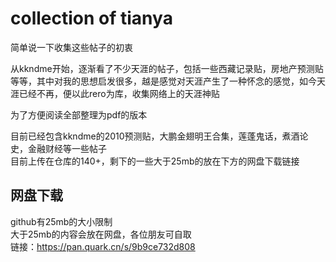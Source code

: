 # collection of tianya  
简单说一下收集这些帖子的初衷    

从kkndme开始，逐渐看了不少天涯的帖子，包括一些西藏记录贴，房地产预测贴等等，其中对我的思想启发很多，越是感觉对天涯产生了一种怀念的感觉，如今天涯已经不再，便以此rero为库，收集网络上的天涯神贴  

为了方便阅读全部整理为pdf的版本  

目前已经包含kkndme的2010预测贴，大鹏金翅明王合集，莲蓬鬼话，煮酒论史，金融财经等一些帖子  
目前上传在仓库的140+，剩下的一些大于25mb的放在下方的网盘下载链接
<Br/>
## 网盘下载
github有25mb的大小限制<Br/>
大于25mb的内容会放在网盘，各位朋友可自取<Br/>
链接：https://pan.quark.cn/s/9b9ce732d808<Br/>
